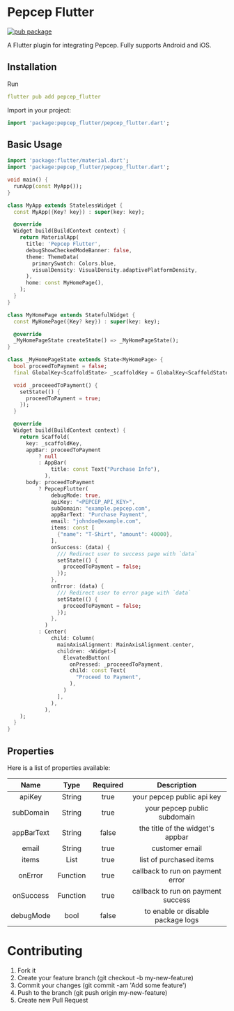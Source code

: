 # Pepcep Flutter

[![pub package](https://img.shields.io/pub/v/pepcep_flutter.svg)](https://pub.dartlang.org/packages/pepcep_flutter)

A Flutter plugin for integrating Pepcep. Fully supports Android and iOS.


## Installation

Run

```yaml
flutter pub add pepcep_flutter
```

Import in your project:

```dart
import 'package:pepcep_flutter/pepcep_flutter.dart';
```

## Basic Usage

```dart
import 'package:flutter/material.dart';
import 'package:pepcep_flutter/pepcep_flutter.dart';

void main() {
  runApp(const MyApp());
}

class MyApp extends StatelessWidget {
  const MyApp({Key? key}) : super(key: key);

  @override
  Widget build(BuildContext context) {
    return MaterialApp(
      title: 'Pepcep Flutter',
      debugShowCheckedModeBanner: false,
      theme: ThemeData(
        primarySwatch: Colors.blue,
        visualDensity: VisualDensity.adaptivePlatformDensity,
      ),
      home: const MyHomePage(),
    );
  }
}

class MyHomePage extends StatefulWidget {
  const MyHomePage({Key? key}) : super(key: key);

  @override
  _MyHomePageState createState() => _MyHomePageState();
}

class _MyHomePageState extends State<MyHomePage> {
  bool proceedToPayment = false;
  final GlobalKey<ScaffoldState> _scaffoldKey = GlobalKey<ScaffoldState>();

  void _proceeedToPayment() {
    setState(() {
      proceedToPayment = true;
    });
  }

  @override
  Widget build(BuildContext context) {
    return Scaffold(
      key: _scaffoldKey,
      appBar: proceedToPayment
          ? null
          : AppBar(
              title: const Text("Purchase Info"),
            ),
      body: proceedToPayment
          ? PepcepFlutter(
              debugMode: true,
              apiKey: "<PEPCEP_API_KEY>",
              subDomain: "example.pepcep.com",
              appBarText: "Purchase Payment",
              email: "johndoe@example.com",
              items: const [
                {"name": "T-Shirt", "amount": 40000},
              ],
              onSuccess: (data) {
                /// Redirect user to success page with `data`
                setState(() {
                  proceedToPayment = false;
                });
              },
              onError: (data) {
                /// Redirect user to error page with `data`
                setState(() {
                  proceedToPayment = false;
                });
              },
            )
          : Center(
              child: Column(
                mainAxisAlignment: MainAxisAlignment.center,
                children: <Widget>[
                  ElevatedButton(
                    onPressed: _proceeedToPayment,
                    child: const Text(
                      "Proceed to Payment",
                    ),
                  )
                ],
              ),
            ),
    );
  }
}
```


## Properties

Here is a list of properties available:

|          Name          |   Type   | Required |                            Description                            |
| :--------------------: | :------: | :------: | :---------------------------------------------------------------: |
|       apiKey           |  String  |   true   |                     your pepcep public api key                    |
|       subDomain        |  String  |   true   |                     your pepcep public subdomain                  |
|       appBarText       |  String  |  false   |                 the title of the widget's appbar                  |
|        email           |  String  |   true   |                         customer email                            |
|        items           |   List   |   true   |                     list of purchased items                       |
|       onError          | Function |   true   |                 callback to run on payment error                  |
|       onSuccess        | Function |   true   |                callback to run on payment success                 |
|       debugMode        |   bool   |  false   |                 to enable or disable package logs                 |


# Contributing

1. Fork it
2. Create your feature branch (git checkout -b my-new-feature)
3. Commit your changes (git commit -am 'Add some feature')
4. Push to the branch (git push origin my-new-feature)
5. Create new Pull Request
